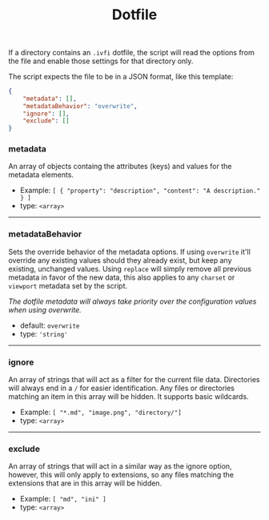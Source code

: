 <h1 align="center">Dotfile</h1>

<br/>

If a directory contains an `.ivfi` dotfile, the script will read the options from the file and enable those settings for that directory only.

The script expects the file to be in a JSON format, like this template:
```json
{
    "metadata": [],
    "metadataBehavior": "overwrite",
    "ignore": [],
    "exclude": []
}
```
### metadata
An array of objects containg the attributes (keys) and values for the metadata elements.

* Example: ```[ { "property": "description", "content": "A description." } ]```
* type: `<array>`

---

### metadataBehavior
Sets the override behavior of the metadata options. If using `overwrite` it'll override any existing values should they already exist, but keep any existing, unchanged values. Using `replace` will simply remove all previous metadata in favor of the new data, this also applies to any `charset` or `viewport` metadata set by the script.

*The dotfile metadata will always take priority over the configuration values when using overwrite.*

* default: `overwrite`
* type: `'string'`

---

### ignore
An array of strings that will act as a filter for the current file data. Directories will always end in a `/` for easier identification. Any files or directories matching an item in this array will be hidden. It supports basic wildcards.

* Example: ```[ "*.md", "image.png", "directory/"]```
* type: `<array>`

---

### exclude
An array of strings that will act in a similar way as the ignore option, however, this will only apply to extensions, so any files matching the extensions that are in this array will be hidden.

* Example: ```[ "md", "ini" ]```
* type: `<array>`
